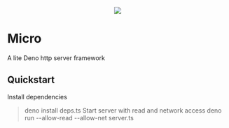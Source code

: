 <p align="center">
    <img src="https://i.imgur.com/MXgpvko.png" />
</p>

# Micro
A lite Deno http server framework

## Quickstart
Install dependencies
> deno install deps.ts
Start server with read and network access
> deno run --allow-read --allow-net server.ts